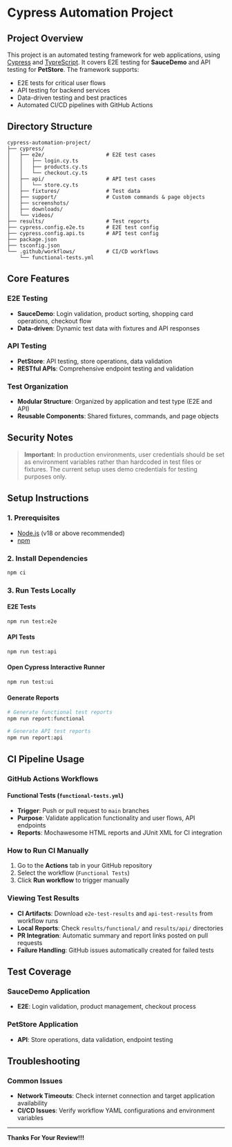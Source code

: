 # Cypress Automation Project

## Project Overview

This project is an automated testing framework for web applications, using [Cypress](https://www.cypress.io/) and [TypreScript](https://www.typescriptlang.org/). It covers E2E testing for **SauceDemo** and API testing for **PetStore**. The framework supports:

- E2E tests for critical user flows
- API testing for backend services
- Data-driven testing and best practices
- Automated CI/CD pipelines with GitHub Actions

## Directory Structure

```
cypress-automation-project/
├── cypress/
│   ├── e2e/                    # E2E test cases
│   │   ├── login.cy.ts
│   │   ├── products.cy.ts
│   │   └── checkout.cy.ts
│   ├── api/                    # API test cases
│   │   └── store.cy.ts
│   ├── fixtures/               # Test data
│   ├── support/                # Custom commands & page objects
│   ├── screenshots/
│   ├── downloads/
│   └── videos/
├── results/                    # Test reports
├── cypress.config.e2e.ts       # E2E test config
├── cypress.config.api.ts       # API test config
├── package.json
├── tsconfig.json
└── .github/workflows/          # CI/CD workflows
    └── functional-tests.yml
```

## Core Features

### E2E Testing
- **SauceDemo**: Login validation, product sorting, shopping card operations, checkout flow
- **Data-driven**: Dynamic test data with fixtures and API responses

### API Testing
- **PetStore**: API testing, store operations, data validation
- **RESTful APIs**: Comprehensive endpoint testing and validation

### Test Organization
- **Modular Structure**: Organized by application and test type (E2E and API)
- **Reusable Components**: Shared fixtures, commands, and page objects

## Security Notes

> **Important**: In production environments, user credentials should be set as environment variables rather than hardcoded in test files or fixtures. The current setup uses demo credentials for testing purposes only.

## Setup Instructions

### 1. Prerequisites
- [Node.js](https://nodejs.org/) (v18 or above recommended)
- [npm](https://www.npmjs.com/)

### 2. Install Dependencies
```bash
npm ci
```

### 3. Run Tests Locally

#### E2E Tests
```bash
npm run test:e2e
```

#### API Tests
```bash
npm run test:api
```

#### Open Cypress Interactive Runner
```bash
npm run test:ui
```

#### Generate Reports
```bash
# Generate functional test reports
npm run report:functional

# Generate API test reports
npm run report:api
```

## CI Pipeline Usage

### GitHub Actions Workflows

#### Functional Tests (`functional-tests.yml`)
- **Trigger**: Push or pull request to `main` branches
- **Purpose**: Validate application functionality and user flows, API endpoints
- **Reports**: Mochawesome HTML reports and JUnit XML for CI integration



### How to Run CI Manually
1. Go to the **Actions** tab in your GitHub repository
2. Select the workflow (`Functional Tests`)
3. Click **Run workflow** to trigger manually

### Viewing Test Results
- **CI Artifacts**: Download `e2e-test-results` and `api-test-results` from workflow runs
- **Local Reports**: Check `results/functional/` and `results/api/` directories
- **PR Integration**: Automatic summary and report links posted on pull requests
- **Failure Handling**: GitHub issues automatically created for failed tests

## Test Coverage

### SauceDemo Application
- **E2E**: Login validation, product management, checkout process

### PetStore Application
- **API**: Store operations, data validation, endpoint testing

## Troubleshooting

### Common Issues
- **Network Timeouts**: Check internet connection and target application availability
- **CI/CD Issues**: Verify workflow YAML configurations and environment variables

---

**Thanks For Your Review!!!** 